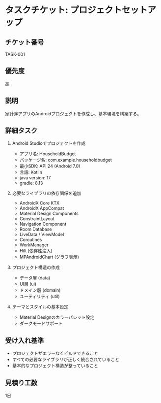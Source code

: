 # タスクチケット: プロジェクトセットアップ

## チケット番号
TASK-001

## 優先度
高

## 説明
家計簿アプリのAndroidプロジェクトを作成し、基本環境を構築する。

## 詳細タスク
1. Android Studioでプロジェクトを作成
   - アプリ名: HouseholdBudget
   - パッケージ名: com.example.householdbudget
   - 最小SDK: API 24 (Android 7.0)
   - 言語: Kotlin
   - java version: 17
   - gradle: 8.13

2. 必要なライブラリの依存関係を追加
   - AndroidX Core KTX
   - AndroidX AppCompat
   - Material Design Components
   - ConstraintLayout
   - Navigation Component
   - Room Database
   - LiveData / ViewModel
   - Coroutines
   - WorkManager
   - Hilt (依存性注入)
   - MPAndroidChart (グラフ表示)

3. プロジェクト構造の作成
   - データ層 (data)
   - UI層 (ui)
   - ドメイン層 (domain)
   - ユーティリティ (util)

4. テーマとスタイルの基本設定
   - Material Designのカラーパレット設定
   - ダークモードサポート

## 受け入れ基準
- プロジェクトがエラーなくビルドできること
- すべての必要なライブラリが正しく統合されていること
- 基本的なプロジェクト構造が整っていること

## 見積り工数
1日

